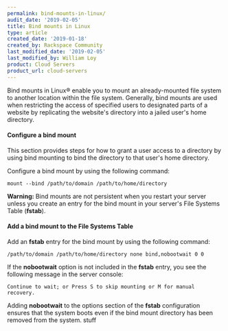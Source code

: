 ```yaml
---
permalink: bind-mounts-in-linux/
audit_date: '2019-02-05'
title: Bind mounts in Linux
type: article
created_date: '2019-01-18'
created_by: Rackspace Community
last_modified_date: '2019-02-05'
last_modified_by: William Loy
product: Cloud Servers
product_url: cloud-servers
---
```


Bind mounts in Linux&reg; enable you to mount an already-mounted file system to another location within the file system. Generally, bind mounts are used when restricting the access of specified users to designated parts of a website by replicating the website's directory into a jailed user's home directory.

#### Configure a bind mount

This section provides steps for how to grant a user access to a directory by using bind mounting to bind the directory to that user's home directory. 

Configure a bind mount by using the following command:

    mount --bind /path/to/domain /path/to/home/directory

**Warning:** Bind mounts are not persistent when you restart your server unless you create an entry for the bind mount in your server's File Systems Table (**fstab**).

#### Add a bind mount to the File Systems Table

Add an **fstab** entry for the bind mount by using the following command:

    /path/to/domain /path/to/home/directory none bind,nobootwait 0 0

If the **nobootwait** option is not included in the **fstab** entry, you see the following message in the server console:

    Continue to wait; or Press S to skip mounting or M for manual recovery. 
    
Adding **nobootwait** to the options section of the **fstab** configuration ensures that the system boots even if the bind mount directory has been removed from the system. stuff

